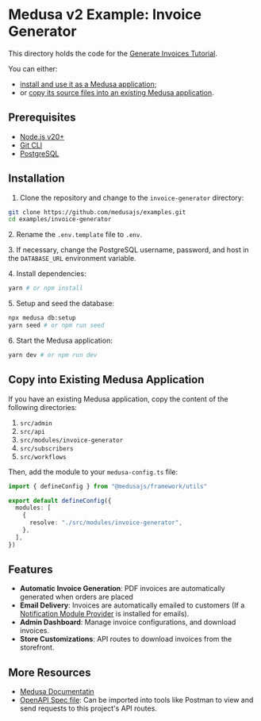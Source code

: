 # Medusa v2 Example: Invoice Generator

This directory holds the code for the [Generate Invoices Tutorial](https://docs.medusajs.com/resources/how-to-tutorials/tutorials/invoice-generator).

You can either:

- [install and use it as a Medusa application](#installation);
- or [copy its source files into an existing Medusa application](#copy-into-existing-medusa-application).

## Prerequisites

- [Node.js v20+](https://nodejs.org/en/download)
- [Git CLI](https://git-scm.com/downloads)
- [PostgreSQL](https://www.postgresql.org/download/)

## Installation

1. Clone the repository and change to the `invoice-generator` directory:

```bash
git clone https://github.com/medusajs/examples.git
cd examples/invoice-generator
```

2\. Rename the `.env.template` file to `.env`.

3\. If necessary, change the PostgreSQL username, password, and host in the `DATABASE_URL` environment variable.

4\. Install dependencies:

```bash
yarn # or npm install
```

5\. Setup and seed the database:

```bash
npx medusa db:setup
yarn seed # or npm run seed
```

6\. Start the Medusa application:

```bash
yarn dev # or npm run dev
```

## Copy into Existing Medusa Application

If you have an existing Medusa application, copy the content of the following directories:

1. `src/admin`
2. `src/api`
3. `src/modules/invoice-generator`
4. `src/subscribers`
5. `src/workflows`

Then, add the module to your `medusa-config.ts` file:

```typescript
import { defineConfig } from "@medusajs/framework/utils"

export default defineConfig({
  modules: [
    {
      resolve: "./src/modules/invoice-generator",
    },
  ],
})
```

## Features

- **Automatic Invoice Generation**: PDF invoices are automatically generated when orders are placed
- **Email Delivery**: Invoices are automatically emailed to customers (If a [Notification Module Provider](https://docs.medusajs.com/resources/infrastructure-modules/notification#what-is-a-notification-module-provider) is installed for emails).
- **Admin Dashboard**: Manage invoice configurations, and download invoices.
- **Store Customizations**: API routes to download invoices from the storefront.

## More Resources

- [Medusa Documentatin](https://docs.medusajs.com)
- [OpenAPI Spec file](https://res.cloudinary.com/dza7lstvk/raw/upload/v1753801608/OpenApi/Invoice-Generator_wtft9v.yaml): Can be imported into tools like Postman to view and send requests to this project's API routes.
